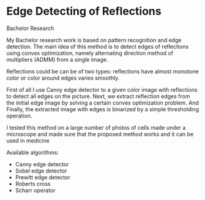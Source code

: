 # Edge Detecting of Reflections

Bachelor Research

My Bachelor research work is based on pattern recognition and edge detection. The main idea of this method is to detect edges of reflections using convex optimization, namely alternating direction method of multipliers (ADMM) from a single image. 

Reflections could be can be of two types: reflections have almost monotone color or color around edges varies smoothly.

First of all I use Canny edge detector to a given color image with reflections to detect all edges on the picture. Next, we extract reflection edges from the initial edge image by solving a certain convex optimization problem. And Finally, the extracted image with edges is binarized by a simple thresholding operation. 

I tested this method on a large number of photos of cells made under a microscope and made sure that the proposed method works and it can be used in medicine

Available algorithms:

 - Canny edge detector
 - Sobel edge detector
 - Prewitt edge detector
 - Roberts cross
 - Scharr operator
